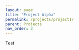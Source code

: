 ```yaml
---
layout: page
title: "Project Alpha"
permalink: /projects/project1/
parent: Projects
nav_order: 3
---
```


Test